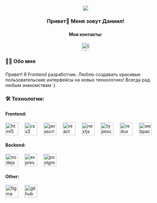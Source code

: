 <br clear="both">

<div align="center">
  <img src="https://github.com/user-attachments/assets/3a378096-095a-4ef5-91bd-9aad284bee28"/>
</div>

###

<h3 align="center">Привет👋 Меня зовут Даниил!</h3>

###

<div align="center">
  <h4>
    Мои контакты:
  </h4>
  <a href="https://t.me/EternalTempter" target="_blank">
    <img src="https://img.shields.io/static/v1?message=Telegram&logo=telegram&label=&color=2CA5E0&logoColor=white&labelColor=&style=for-the-badge" height="25" alt="telegram logo"  />
  </a>
</div>

###

<h3 align="left">👩‍💻  Обо мне</h3>

###

<p align="left">Привет! Я Frontend разработчик. Люблю создавать красивые пользовательские интерфейсы на новых технологиях! Всегда рад любым знакомствам :)</p>

###

<h3 align="left">🛠 Технологии:</h3>

###

<div align="left">
  <div>
    <h4>Frontend: </h4>
     <img src="https://cdn.jsdelivr.net/gh/devicons/devicon/icons/html5/html5-original.svg" height="40" alt="html5 logo"  />
    <img width="12" />
    <img src="https://cdn.jsdelivr.net/gh/devicons/devicon/icons/css3/css3-original.svg" height="40" alt="css3 logo"  />
    <img width="12" />
    <img src="https://cdn.jsdelivr.net/gh/devicons/devicon/icons/javascript/javascript-original.svg" height="40" alt="javascript logo"  />
    <img width="12" />
    <img src="https://cdn.jsdelivr.net/gh/devicons/devicon/icons/react/react-original.svg" height="40" alt="react logo"  />
    <img width="12" />
    <img src="https://www.svgrepo.com/show/354113/nextjs-icon.svg" height="40" alt="nextjs logo"  />
    <img width="12" />
    <img src="https://www.svgrepo.com/show/306891/typescript.svg" height="40" alt="typescript logo"  />
    <img width="12" />
    <img src="https://www.svgrepo.com/show/306657/redux.svg" height="40" alt="redux logo"  />
    <img width="12" />
    <img src="https://cdn.simpleicons.org/webpack/8DD6F9" height="40" alt="webpack logo"  />
  </div>
  <div>
    <h4>Backend: </h4>
      <img src="https://www.svgrepo.com/show/314393/node-js.svg" height="40" alt="nodejs logo"  />
      <img width="12" />
      <img src="https://adware-technologies.s3.amazonaws.com/uploads/technology/thumbnail/20/express-js.png" height="40" alt="express logo"  />
      <img width="12" />
      <img src="https://skillicons.dev/icons?i=postgres" height="40" alt="postgresql logo"  />
  </div>
  <div>
    <h4>Other: </h4>
    <img src="https://cdn4.iconfinder.com/data/icons/logos-brands-in-colors/3000/figma-logo-512.png" height="40" alt="figma logo"  />
    <img width="12" />
    <img src="https://www.svgrepo.com/show/475654/github-color.svg" height="40" alt="github logo"  />
  </div>
</div>

###

